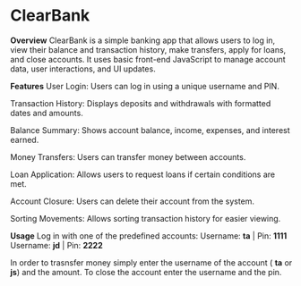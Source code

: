 # ClearBank
**Overview**
ClearBank is a simple banking app that allows users to log in, view their balance and transaction history, make transfers, apply for loans, and close accounts. It uses basic front-end JavaScript to manage account data, user interactions, and UI updates.

**Features**
User Login: Users can log in using a unique username and PIN.

Transaction History: Displays deposits and withdrawals with formatted dates and amounts.

Balance Summary: Shows account balance, income, expenses, and interest earned.

Money Transfers: Users can transfer money between accounts.

Loan Application: Allows users to request loans if certain conditions are met.

Account Closure: Users can delete their account from the system.

Sorting Movements: Allows sorting transaction history for easier viewing.

**Usage**
Log in with one of the predefined accounts:
Username: **ta** | Pin: **1111**
Username: **jd** | Pin: **2222**

In order to trasnsfer money simply enter the username of the account ( **ta** or **js**) and the amount.
To close the account enter the username and the pin. 
